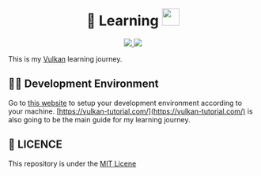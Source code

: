 <div align="center" display="block">
    <h1>🤔 Learning <img height="35" src="https://upload.wikimedia.org/wikipedia/commons/f/f8/Vulkan_API_logo.svg"></h1>
    <div style="margin:10px" align="center">
        <a href="https://www.cplusplus.com/info/description/">
                <img src="https://img.shields.io/badge/C++-20-f34b7d.svg?style=flat&logo=c%2B%2B">
        </a>
        <a href="https://cmake.org/"><img src="https://img.shields.io/badge/CMake-3.22-DA3434.svg?style=flat&logo=cmake">
        </a>
    </div>
</div>

This is my [Vulkan](https://www.vulkan.org/) learning journey.

## 👨‍💻 Development Environment

Go to [this website](https://vulkan-tutorial.com/Development_environment) to setup your development environment according to your machine. [https://vulkan-tutorial.com/](https://vulkan-tutorial.com/) is also going to be the main guide for my learning journey.

## 📜 LICENCE
This repository is under the [MIT Licene](./LICENCE)